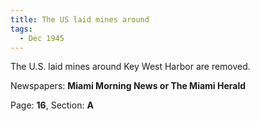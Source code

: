 ```yaml
---  
title: The US laid mines around  
tags:  
  - Dec 1945  
---  
```

  
The U.S. laid mines around Key West Harbor are removed.  
  
Newspapers: **Miami Morning News or The Miami Herald**  
  
Page: **16**, Section: **A** 
